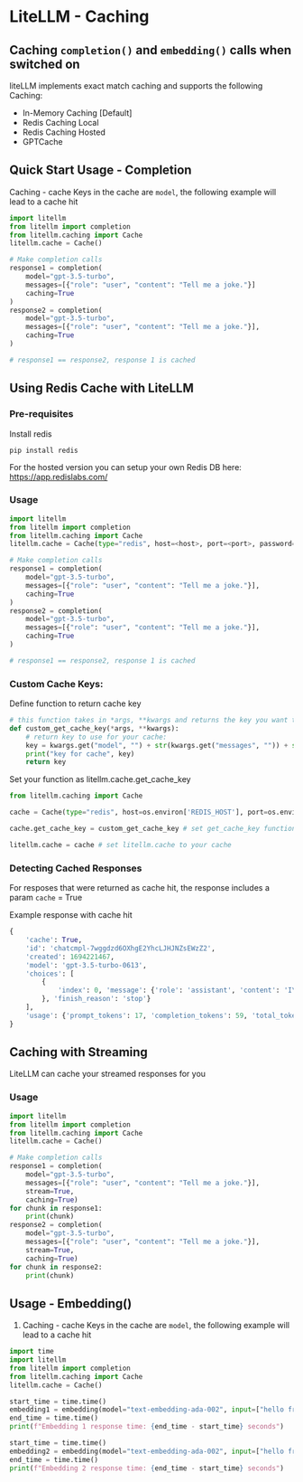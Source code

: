 # LiteLLM - Caching

## Caching `completion()` and `embedding()` calls when switched on

liteLLM implements exact match caching and supports the following Caching:
* In-Memory Caching [Default]
* Redis Caching Local
* Redis Caching Hosted
* GPTCache 

## Quick Start Usage - Completion
Caching - cache
Keys in the cache are `model`, the following example will lead to a cache hit
```python
import litellm
from litellm import completion
from litellm.caching import Cache
litellm.cache = Cache()

# Make completion calls
response1 = completion(
    model="gpt-3.5-turbo", 
    messages=[{"role": "user", "content": "Tell me a joke."}]
    caching=True
)
response2 = completion(
    model="gpt-3.5-turbo", 
    messages=[{"role": "user", "content": "Tell me a joke."}],
    caching=True
)

# response1 == response2, response 1 is cached
```

## Using Redis Cache with LiteLLM
### Pre-requisites
Install redis
```
pip install redis
```
For the hosted version you can setup your own Redis DB here: https://app.redislabs.com/
### Usage
```python
import litellm
from litellm import completion
from litellm.caching import Cache
litellm.cache = Cache(type="redis", host=<host>, port=<port>, password=<password>)

# Make completion calls
response1 = completion(
    model="gpt-3.5-turbo", 
    messages=[{"role": "user", "content": "Tell me a joke."}],
    caching=True
)
response2 = completion(
    model="gpt-3.5-turbo", 
    messages=[{"role": "user", "content": "Tell me a joke."}],
    caching=True
)

# response1 == response2, response 1 is cached
```

### Custom Cache Keys:

Define function to return cache key
```python
# this function takes in *args, **kwargs and returns the key you want to use for caching
def custom_get_cache_key(*args, **kwargs):
    # return key to use for your cache:
    key = kwargs.get("model", "") + str(kwargs.get("messages", "")) + str(kwargs.get("temperature", "")) + str(kwargs.get("logit_bias", ""))
    print("key for cache", key)
    return key

```

Set your function as litellm.cache.get_cache_key
```python
from litellm.caching import Cache

cache = Cache(type="redis", host=os.environ['REDIS_HOST'], port=os.environ['REDIS_PORT'], password=os.environ['REDIS_PASSWORD'])

cache.get_cache_key = custom_get_cache_key # set get_cache_key function for your cache

litellm.cache = cache # set litellm.cache to your cache 

```

### Detecting Cached Responses
For resposes that were returned as cache hit, the response includes a param `cache` = True 

Example response with cache hit
```python
{
    'cache': True,
    'id': 'chatcmpl-7wggdzd6OXhgE2YhcLJHJNZsEWzZ2', 
    'created': 1694221467, 
    'model': 'gpt-3.5-turbo-0613', 
    'choices': [
        {
            'index': 0, 'message': {'role': 'assistant', 'content': 'I\'m sorry, but I couldn\'t find any information about "litellm" or how many stars it has. It is possible that you may be referring to a specific product, service, or platform that I am not familiar with. Can you please provide more context or clarify your question?'
        }, 'finish_reason': 'stop'}
    ], 
    'usage': {'prompt_tokens': 17, 'completion_tokens': 59, 'total_tokens': 76}, 
}

```
## Caching with Streaming 
LiteLLM can cache your streamed responses for you

### Usage
```python
import litellm
from litellm import completion
from litellm.caching import Cache
litellm.cache = Cache()

# Make completion calls
response1 = completion(
    model="gpt-3.5-turbo", 
    messages=[{"role": "user", "content": "Tell me a joke."}], 
    stream=True,
    caching=True)
for chunk in response1:
    print(chunk)
response2 = completion(
    model="gpt-3.5-turbo", 
    messages=[{"role": "user", "content": "Tell me a joke."}], 
    stream=True,
    caching=True)
for chunk in response2:
    print(chunk)
```

## Usage - Embedding()
1. Caching - cache
Keys in the cache are `model`, the following example will lead to a cache hit
```python
import time
import litellm
from litellm import completion
from litellm.caching import Cache
litellm.cache = Cache()

start_time = time.time()
embedding1 = embedding(model="text-embedding-ada-002", input=["hello from litellm"*5], caching=True)
end_time = time.time()
print(f"Embedding 1 response time: {end_time - start_time} seconds")

start_time = time.time()
embedding2 = embedding(model="text-embedding-ada-002", input=["hello from litellm"*5], caching=True)
end_time = time.time()
print(f"Embedding 2 response time: {end_time - start_time} seconds")
```